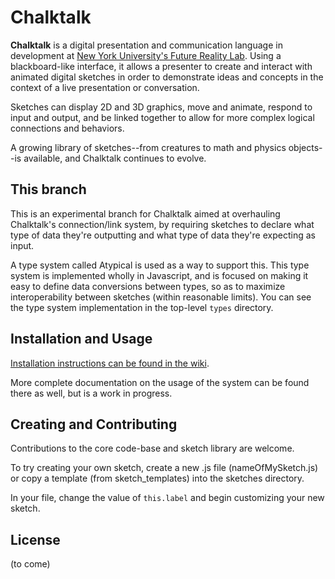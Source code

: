 # Chalktalk

**Chalktalk** is a digital presentation and communication language 
in development at [New York University's Future Reality Lab](https://frl.nyu.edu/).
Using a blackboard-like interface, it allows a presenter to create and interact
with animated digital sketches in order to demonstrate ideas and concepts in the context
of a live presentation or conversation.

Sketches can display 2D and 3D graphics, move and animate, respond to input and output, and be linked together to allow for more complex logical connections and behaviors.

A growing library of sketches--from creatures to math and physics objects--is available,
and Chalktalk continues to evolve.

## This branch

This is an experimental branch for Chalktalk aimed at overhauling Chalktalk's connection/link system, by requiring sketches to declare what type of data they're outputting and what type of data they're expecting as input.

A type system called Atypical is used as a way to support this. This type system is implemented wholly in Javascript, and is focused on making it easy to define data conversions between types, so as to maximize interoperability between sketches (within reasonable limits). You can see the type system implementation in the top-level `types` directory.

## Installation and Usage
[Installation instructions can be found in the wiki](https://github.com/kenperlin/chalktalk/wiki/Installation-Running).

More complete documentation on the usage of the system can be found there as well, but is a work in progress.

## Creating and Contributing

Contributions to the core code-base and sketch library are welcome.

To try creating your own sketch, create a new .js file (nameOfMySketch.js) 
or copy a template (from sketch_templates) into the sketches directory. 

In your file, change the value of `this.label` and begin customizing your new sketch.

## License 
(to come)



